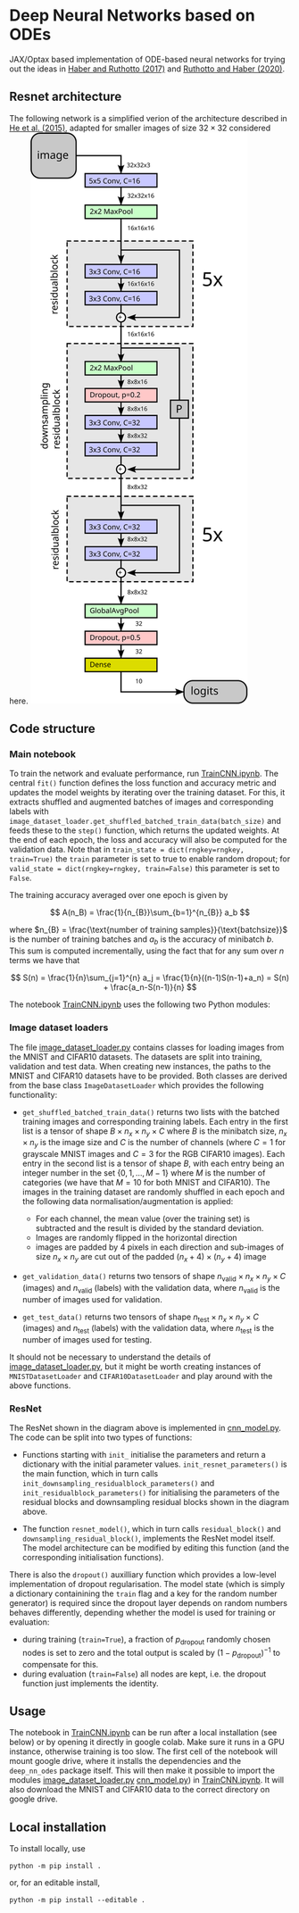 # Deep Neural Networks based on ODEs

JAX/Optax based implementation of ODE-based neural networks for trying out the ideas in [Haber and Ruthotto (2017)](https://arxiv.org/abs/1705.03341) and [Ruthotto and Haber (2020)](https://arxiv.org/abs/1804.04272).

## Resnet architecture
The following network is a simplified verion of the architecture described in [He et al. (2015)](https://arxiv.org/abs/1512.03385), adapted for smaller images of size $32\times 32$ considered here.
![Model architecture](resnet.svg)

## Code structure
### Main notebook
To train the network and evaluate performance, run [TrainCNN.ipynb](src/TrainCNN.ipynb). The central `fit()` function defines the loss function and accuracy metric and updates the model weights by iterating over the training dataset. For this, it extracts shuffled and augmented batches of images and corresponding labels with `image_dataset_loader.get_shuffled_batched_train_data(batch_size)` and feeds these to the `step()` function, which returns the updated weights. At the end of each epoch, the loss and accuracy will also be computed for the validation data. Note that in `train_state = dict(rngkey=rngkey, train=True)` the `train` parameter is set to true to enable random dropout; for `valid_state = dict(rngkey=rngkey, train=False)` this parameter is set to `False`.

The training accuracy averaged over one epoch is given by

$$
A(n_B) = \frac{1}{n_{B}}\sum_{b=1}^{n_{B}} a_b
$$

where $n_{B} = \frac{\text{number of training samples}}{\text{batchsize}}$ is the number of training batches and $a_b$ is the accuracy of minibatch $b$. This sum is computed incrementally, using the fact that for any sum over $n$ terms we have that

$$
S(n) = \frac{1}{n}\sum_{j=1}^{n} a_j = \frac{1}{n}((n-1)S(n-1)+a_n) = S(n) + \frac{a_n-S(n-1)}{n}
$$

The notebook [TrainCNN.ipynb](src/TrainCNN.ipynb) uses the following two Python modules:

### Image dataset loaders
The file [image_dataset_loader.py](src/deep_nn_odes/image_dataset_loader.py) contains classes for loading images from the MNIST and CIFAR10 datasets. The datasets are split into training, validation and test data. When creating new instances, the paths to the MNIST and CIFAR10 datasets have to be provided. Both classes are derived from the base class `ImageDatasetLoader` which provides the following functionality:

* `get_shuffled_batched_train_data()` returns two lists with the batched training images and corresponding training labels. Each entry in the first list is a tensor of shape $B\times n_x\times n_y\times C$ where $B$ is the minibatch size, $n_x\times n_y$ is the image size and $C$ is the number of channels (where $C=1$ for grayscale MNIST images and $C=3$ for the RGB CIFAR10 images). Each entry in the second list is a tensor of shape $B$, with each entry being an integer number in the set $\{0,1,\dots,M-1\}$ where $M$ is the number of categories (we have that $M=10$ for both MNIST and CIFAR10). The images in the training dataset are randomly shuffled in each epoch and the following data normalisation/augmentation is applied:
    - For each channel, the mean value (over the training set) is subtracted and the result is divided by the standard deviation.
    - Images are randomly flipped in the horizontal direction
    - images are padded by 4 pixels in each direction and sub-images of size $n_x\times n_y$ are cut out of the padded $(n_x+4)\times (n_y+4)$ image

* `get_validation_data()` returns two tensors of shape $n_{\text{valid}}\times n_x\times n_y \times C$ (images) and $n_{\text{valid}}$ (labels) with the validation data, where $n_{\text{valid}}$ is the number of images used for validation.

* `get_test_data()` returns two tensors of shape $n_{\text{test}}\times n_x\times n_y \times C$ (images) and $n_{\text{test}}$ (labels) with the validation data, where $n_{\text{test}}$ is the number of images used for testing.

It should not be necessary to understand the details of [image_dataset_loader.py](src/deep_nn_odes/image_dataset_loader.py), but it might be worth creating instances of `MNISTDatasetLoader` and `CIFAR10DatasetLoader` and play around with the above functions.


### ResNet
The ResNet shown in the diagram above is implemented in [cnn_model.py](src/deep_nn_odes/cnn_model.py). The code can be split into two types of functions:

* Functions starting with `init_` initialise the parameters and return a dictionary with the initial parameter values. `init_resnet_parameters()` is the main function, which in turn calls `init_downsampling_residualblock_parameters()` and `init_residualblock_parameters()` for initialising the parameters of the residual blocks and downsampling residual blocks shown in the diagram above.

* The function `resnet_model()`, which in turn calls `residual_block()` and `downsampling_residual_block()`, implements the ResNet model itself. The model architecture can be modified by editing this function (and the corresponding initialisation functions).

There is also the `dropout()` auxilliary function which provides a low-level implementation of dropout regularisation. The model state (which is simply a dictionary containining the `train` flag and a key for the random number generator) is required since the dropout layer depends on random numbers behaves differently, depending whether the model is used for training or evaluation:

* during training (`train=True`), a fraction of $p_{\text{dropout}}$ randomly chosen nodes is set to zero and the total output is scaled by $(1-p_{\text{dropout}})^{-1}$ to compensate for this.
* during evaluation (`train=False`) all nodes are kept, i.e. the dropout function just implements the identity.

## Usage
The notebook in [TrainCNN.ipynb](src/TrainCNN.ipynb) can be run after a local installation (see below) or by opening it directly in google colab. Make sure it runs in a GPU instance, otherwise training is too slow. The first cell of the notebook will mount google drive, where it installs the dependencies and the `deep_nn_odes` package itself. This will then make it possible to import the modules [image_dataset_loader.py](src/deep_nn_odes/image_dataset_loader.py) [cnn_model.py](src/deep_nn_odes/cnn_model.py)) in [TrainCNN.ipynb](src/TrainCNN.ipynb). It will also download the MNIST and CIFAR10 data to the correct directory on google drive.

## Local installation
To install locally, use
```
python -m pip install .
```

or, for an editable install,

```
python -m pip install --editable .
```